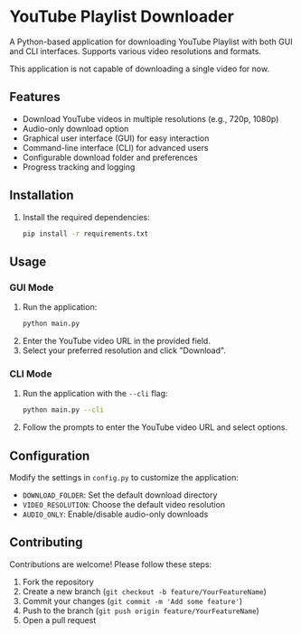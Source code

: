 # YouTube Playlist Downloader

A Python-based application for downloading YouTube Playlist with both GUI and CLI interfaces. Supports various video resolutions and formats.

This application is not capable of downloading a single video for now.

## Features
- Download YouTube videos in multiple resolutions (e.g., 720p, 1080p)
- Audio-only download option
- Graphical user interface (GUI) for easy interaction
- Command-line interface (CLI) for advanced users
- Configurable download folder and preferences
- Progress tracking and logging

## Installation
1. Install the required dependencies:

   ```bash
   pip install -r requirements.txt
   ```

## Usage
### GUI Mode
1. Run the application:
   ```bash
   python main.py
   ```
2. Enter the YouTube video URL in the provided field.
3. Select your preferred resolution and click "Download".

### CLI Mode
1. Run the application with the `--cli` flag:
   ```bash
   python main.py --cli
   ```
2. Follow the prompts to enter the YouTube video URL and select options.

## Configuration
Modify the settings in `config.py` to customize the application:
- `DOWNLOAD_FOLDER`: Set the default download directory
- `VIDEO_RESOLUTION`: Choose the default video resolution
- `AUDIO_ONLY`: Enable/disable audio-only downloads

## Contributing
Contributions are welcome! Please follow these steps:
1. Fork the repository
2. Create a new branch (`git checkout -b feature/YourFeatureName`)
3. Commit your changes (`git commit -m 'Add some feature'`)
4. Push to the branch (`git push origin feature/YourFeatureName`)
5. Open a pull request
